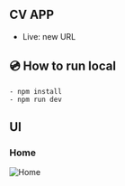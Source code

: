## CV APP
 - Live: new URL

## :cd: How to run local

```
- npm install  
- npm run dev
```

## UI

### Home

![Home](screenshots/home-page.png)

